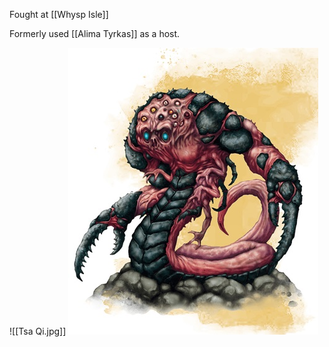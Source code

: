 Fought at [[Whysp Isle]]

Formerly used [[Alima Tyrkas]] as a host.

![[Tsa Qi.jpg]]
<img src="/assets/Tsa Qi.jpg"/>